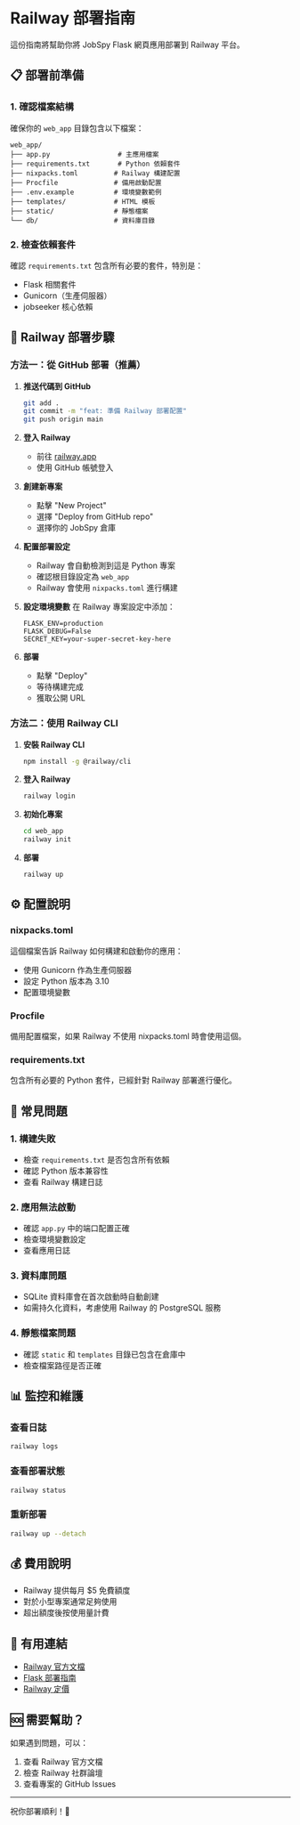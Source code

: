 # Railway 部署指南

這份指南將幫助你將 JobSpy Flask 網頁應用部署到 Railway 平台。

## 📋 部署前準備

### 1. 確認檔案結構
確保你的 `web_app` 目錄包含以下檔案：
```
web_app/
├── app.py                 # 主應用檔案
├── requirements.txt       # Python 依賴套件
├── nixpacks.toml         # Railway 構建配置
├── Procfile              # 備用啟動配置
├── .env.example          # 環境變數範例
├── templates/            # HTML 模板
├── static/               # 靜態檔案
└── db/                   # 資料庫目錄
```

### 2. 檢查依賴套件
確認 `requirements.txt` 包含所有必要的套件，特別是：
- Flask 相關套件
- Gunicorn（生產伺服器）
- jobseeker 核心依賴

## 🚀 Railway 部署步驟

### 方法一：從 GitHub 部署（推薦）

1. **推送代碼到 GitHub**
   ```bash
   git add .
   git commit -m "feat: 準備 Railway 部署配置"
   git push origin main
   ```

2. **登入 Railway**
   - 前往 [railway.app](https://railway.app)
   - 使用 GitHub 帳號登入

3. **創建新專案**
   - 點擊 "New Project"
   - 選擇 "Deploy from GitHub repo"
   - 選擇你的 JobSpy 倉庫

4. **配置部署設定**
   - Railway 會自動檢測到這是 Python 專案
   - 確認根目錄設定為 `web_app`
   - Railway 會使用 `nixpacks.toml` 進行構建

5. **設定環境變數**
   在 Railway 專案設定中添加：
   ```
   FLASK_ENV=production
   FLASK_DEBUG=False
   SECRET_KEY=your-super-secret-key-here
   ```

6. **部署**
   - 點擊 "Deploy"
   - 等待構建完成
   - 獲取公開 URL

### 方法二：使用 Railway CLI

1. **安裝 Railway CLI**
   ```bash
   npm install -g @railway/cli
   ```

2. **登入 Railway**
   ```bash
   railway login
   ```

3. **初始化專案**
   ```bash
   cd web_app
   railway init
   ```

4. **部署**
   ```bash
   railway up
   ```

## ⚙️ 配置說明

### nixpacks.toml
這個檔案告訴 Railway 如何構建和啟動你的應用：
- 使用 Gunicorn 作為生產伺服器
- 設定 Python 版本為 3.10
- 配置環境變數

### Procfile
備用配置檔案，如果 Railway 不使用 nixpacks.toml 時會使用這個。

### requirements.txt
包含所有必要的 Python 套件，已經針對 Railway 部署進行優化。

## 🔧 常見問題

### 1. 構建失敗
- 檢查 `requirements.txt` 是否包含所有依賴
- 確認 Python 版本兼容性
- 查看 Railway 構建日誌

### 2. 應用無法啟動
- 確認 `app.py` 中的端口配置正確
- 檢查環境變數設定
- 查看應用日誌

### 3. 資料庫問題
- SQLite 資料庫會在首次啟動時自動創建
- 如需持久化資料，考慮使用 Railway 的 PostgreSQL 服務

### 4. 靜態檔案問題
- 確認 `static` 和 `templates` 目錄已包含在倉庫中
- 檢查檔案路徑是否正確

## 📊 監控和維護

### 查看日誌
```bash
railway logs
```

### 查看部署狀態
```bash
railway status
```

### 重新部署
```bash
railway up --detach
```

## 💰 費用說明

- Railway 提供每月 $5 免費額度
- 對於小型專案通常足夠使用
- 超出額度後按使用量計費

## 🔗 有用連結

- [Railway 官方文檔](https://docs.railway.app/)
- [Flask 部署指南](https://docs.railway.app/guides/flask)
- [Railway 定價](https://railway.app/pricing)

## 🆘 需要幫助？

如果遇到問題，可以：
1. 查看 Railway 官方文檔
2. 檢查 Railway 社群論壇
3. 查看專案的 GitHub Issues

---

祝你部署順利！🎉